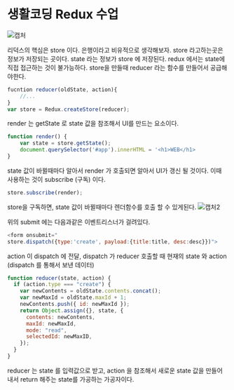 # 생활코딩 Redux 수업

![캡처](https://user-images.githubusercontent.com/63354527/105112960-555d2b00-5b07-11eb-8110-b8c63d5a744b.PNG)

리덕스의 핵심은 store 이다. 은행이라고 비유적으로 생각해보자.
store 라고하는곳은 정보가 저장되는 곳이다.
state 라는 정보가 store 에 저장된다. redux 에서는 state에 직접 접근하는 것이 불가능하다.
store을 만들때 reducer 라는 함수를 만들어서 공급해야한다.

```javascript
fucntion reducer(oldState, action){
    //...
}
var store = Redux.createStore(reducer);
```

render 는 getState 로 state 값을 참조해서 UI를 만드는 요소이다.

```javascript
function render() {
    var state = store.getState();
    document.querySelector('#app').innerHTML = '<h1>WEB</h1>
}
```

state 값이 바뀔때마다 알아서 render 가 호출되면 알아서 UI가 갱신 될 것이다.
이때 사용하는 것이 subscribe (구독) 이다.

```javascript
store.subscribe(render);
```

store을 구독하면, state 값이 바뀔때마다 렌더함수를 호출 할 수 있게된다.
![캡처2](https://user-images.githubusercontent.com/63354527/105116449-24342900-5b0e-11eb-9375-7249b806a1a6.png)

위의 submit 에는 다음과같은 이벤트리스너가 걸려있다.

```javascript
<form onsubmit="
store.dispatch({type:'create', payload:{title:title, desc:desc}})">
```

action 이 dispatch 에 전달, dispatch 가 reducer 호출할 때 현재의 state 와 action (dispatch 를 통해서 보낸 데이터)

```javascript
function reducer(state, action) {
  if (action.type === "create") {
    var newContents = oldState.contents.concat();
    var newMaxId = oldState.maxId + 1;
    newContents.push({ id: newMaxId });
    return Object.assign({}, state, {
      contents: newContents,
      maxId: newMaxId,
      mode: "read",
      selectedId: newMaxID,
    });
  }
}
```

reducer 는 state 를 입력값으로 받고, action 을 참조해서 새로운 state 값을 만들어내서 return 해주는 state를 가공하는 가공자이다.
